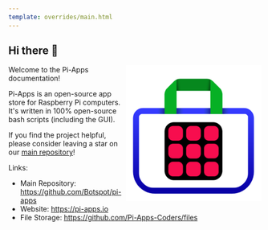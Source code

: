 ```yaml
---
template: overrides/main.html
---
```


## Hi there 👋

<img src="https://github.com/Botspot/pi-apps/blob/master/icons/logo-simple.png?raw=true" align="right" height="270px"/>

Welcome to the Pi-Apps documentation!

Pi-Apps is an open-source app store for Raspberry Pi computers. It's written in 100% open-source bash scripts (including the GUI).

If you find the project helpful, please consider leaving a star on our [main repository](https://github.com/Botspot/pi-apps/)!

Links:
- Main Repository: https://github.com/Botspot/pi-apps
- Website: https://pi-apps.io
- File Storage: https://github.com/Pi-Apps-Coders/files